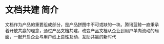 # 文档共建 简介

文档作为产品的重要组成部分，是产品拼图中不可或缺的一块。腾讯蓝鲸一直秉承着开放共赢的理念，通过产品文档共建，改变产品文档从企业到用户单向流动的局面，一起开启企业与用户线上良性互动，互助共赢的新时代
